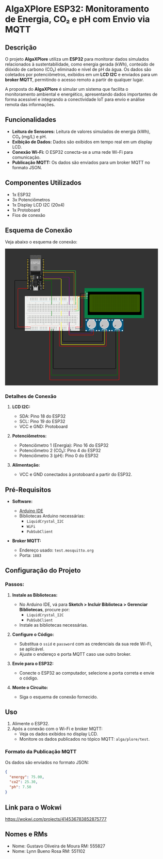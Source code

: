 # AlgaXPlore ESP32: Monitoramento de Energia, CO₂ e pH com Envio via MQTT

## Descrição
O projeto **AlgaXPlore** utiliza um **ESP32** para monitorar dados simulados relacionados à sustentabilidade, como energia gerada (kWh), conteúdo de dióxido de carbono (CO₂) eliminado e nível de pH da água. Os dados são coletados por potenciômetros, exibidos em um **LCD I2C** e enviados para um **broker MQTT**, permitindo o acesso remoto a partir de qualquer lugar.

A proposta do **AlgaXPlore** é simular um sistema que facilita o monitoramento ambiental e energético, apresentando dados importantes de forma acessível e integrando a conectividade IoT para envio e análise remota das informações.

## Funcionalidades
- **Leitura de Sensores:** Leitura de valores simulados de energia (kWh), CO₂ (mg/L) e pH.
- **Exibição de Dados:** Dados são exibidos em tempo real em um display LCD.
- **Conexão Wi-Fi:** O ESP32 conecta-se a uma rede Wi-Fi para comunicação.
- **Publicação MQTT:** Os dados são enviados para um broker MQTT no formato JSON.



## Componentes Utilizados
- 1x ESP32
- 3x Potenciômetros
- 1x Display LCD I2C (20x4)
- 1x Protoboard
- Fios de conexão



## Esquema de Conexão
Veja abaixo o esquema de conexão:

![Esquema de Conexão](image.png)

### Detalhes de Conexão
1. **LCD I2C:**
   - SDA: Pino 18 do ESP32
   - SCL: Pino 19 do ESP32
   - VCC e GND: Protoboard

2. **Potenciômetros:**
   - Potenciômetro 1 (Energia): Pino 16 do ESP32
   - Potenciômetro 2 (CO₂): Pino 4 do ESP32
   - Potenciômetro 3 (pH): Pino 0 do ESP32

3. **Alimentação:**
   - VCC e GND conectados à protoboard a partir do ESP32.


## Pré-Requisitos
- **Software:**
  - [Arduino IDE](https://www.arduino.cc/en/software)
  - Bibliotecas Arduino necessárias:
    - `LiquidCrystal_I2C`
    - `WiFi`
    - `PubSubClient`

- **Broker MQTT:**
  - Endereço usado: `test.mosquitto.org`
  - Porta: `1883`



## Configuração do Projeto
### Passos:
1. **Instale as Bibliotecas:**
   - No Arduino IDE, vá para **Sketch > Incluir Biblioteca > Gerenciar Bibliotecas**, procure por:
     - `LiquidCrystal_I2C`
     - `PubSubClient`
   - Instale as bibliotecas necessárias.

2. **Configure o Código:**
   - Substitua o `ssid` e `password` com as credenciais da sua rede Wi-Fi, se aplicável.
   - Ajuste o endereço e porta MQTT caso use outro broker.

3. **Envie para o ESP32:**
   - Conecte o ESP32 ao computador, selecione a porta correta e envie o código.

4. **Monte o Circuito:**
   - Siga o esquema de conexão fornecido.



## Uso
1. Alimente o ESP32.
2. Após a conexão com o Wi-Fi e broker MQTT:
   - Veja os dados exibidos no display LCD.
   - Monitore os dados publicados no tópico MQTT: `alga/plore/test`.

### Formato da Publicação MQTT
Os dados são enviados no formato JSON:
```json
{
  "energy": 75.00,
  "co2": 25.30,
  "ph": 7.50
}
```

## Link para o Wokwi

https://wokwi.com/projects/414536783852875777

## Nomes e RMs

 - Nome: Gustavo Oliveira de Moura RM: 555827
 - Nome: Lynn Bueno Rosa RM: 551102

